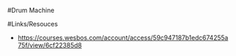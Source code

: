 #Drum Machine


#Links/Resouces 
* https://courses.wesbos.com/account/access/59c947187b1edc674255a75f/view/6cf22385d8